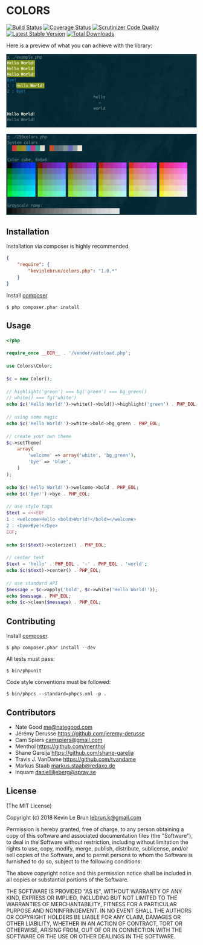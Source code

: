 # COLORS

[![Build Status](https://secure.travis-ci.org/kevinlebrun/colors.php.png)](http://travis-ci.org/kevinlebrun/colors.php?branch=master)
[![Coverage Status](https://coveralls.io/repos/kevinlebrun/colors.php/badge.png)](https://coveralls.io/r/kevinlebrun/colors.php)
[![Scrutinizer Code Quality](https://scrutinizer-ci.com/g/kevinlebrun/colors.php/badges/quality-score.png?s=d16482bff3ea81a529ae87a5b5624f1a30db0b98)](https://scrutinizer-ci.com/g/kevinlebrun/colors.php/)
[![Latest Stable Version](https://poser.pugx.org/kevinlebrun/colors.php/v/stable.png)](https://packagist.org/packages/kevinlebrun/colors.php)
[![Total Downloads](https://poser.pugx.org/kevinlebrun/colors.php/downloads.png)](https://packagist.org/packages/kevinlebrun/colors.php)

Here is a preview of what you can achieve with the library:

![Example](/images/example.png)

![256 colors](/images/256colors.png)

## Installation

Installation via composer is highly recommended.

```json
{
    "require": {
        "kevinlebrun/colors.php": "1.0.*"
    }
}
```

Install [composer](https://getcomposer.org/download/).

    $ php composer.phar install

## Usage

```php
<?php

require_once __DIR__ . '/vendor/autoload.php';

use Colors\Color;

$c = new Color();

// highlight('green') === bg('green') === bg_green()
// white() === fg('white')
echo $c('Hello World!')->white()->bold()->highlight('green') . PHP_EOL;

// using some magic
echo $c('Hello World!')->white->bold->bg_green . PHP_EOL;

// create your own theme
$c->setTheme(
    array(
        'welcome' => array('white', 'bg_green'),
        'bye' => 'blue',
    )
);

echo $c('Hello World!')->welcome->bold . PHP_EOL;
echo $c('Bye!')->bye . PHP_EOL;

// use style tags
$text = <<<EOF
1 : <welcome>Hello <bold>World!</bold></welcome>
2 : <bye>Bye!</bye>
EOF;

echo $c($text)->colorize() . PHP_EOL;

// center text
$text = 'hello' . PHP_EOL . '✩' . PHP_EOL . 'world';
echo $c($text)->center() . PHP_EOL;

// use standard API
$message = $c->apply('bold', $c->white('Hello World!'));
echo $message . PHP_EOL;
echo $c->clean($message) . PHP_EOL;
```

## Contributing

Install [composer](https://getcomposer.org/download/).

    $ php composer.phar install --dev

All tests must pass:

    $ bin/phpunit

Code style conventions must be followed:

    $ bin/phpcs --standard=phpcs.xml -p .

## Contributors

* Nate Good <me@nategood.com>
* Jérémy Derusse <https://github.com/jeremy-derusse>
* Cam Spiers <camspiers@gmail.com>
* Menthol <https://github.com/menthol>
* Shane Garelja <https://github.com/shane-garelja>
* Travis J. VanDame <https://github.com/tvandame>
* Markus Staab <markus.staab@redaxo.de>
* inquam <danielliljeberg@spray.se>

## License

(The MIT License)

Copyright (c) 2018 Kevin Le Brun <lebrun.k@gmail.com>

Permission is hereby granted, free of charge, to any person obtaining a copy
of this software and associated documentation files (the "Software"), to deal
in the Software without restriction, including without limitation the rights
to use, copy, modify, merge, publish, distribute, sublicense, and/or sell
copies of the Software, and to permit persons to whom the Software is
furnished to do so, subject to the following conditions:

The above copyright notice and this permission notice shall be included in
all copies or substantial portions of the Software.

THE SOFTWARE IS PROVIDED "AS IS", WITHOUT WARRANTY OF ANY KIND, EXPRESS OR
IMPLIED, INCLUDING BUT NOT LIMITED TO THE WARRANTIES OF MERCHANTABILITY,
FITNESS FOR A PARTICULAR PURPOSE AND NONINFRINGEMENT. IN NO EVENT SHALL THE
AUTHORS OR COPYRIGHT HOLDERS BE LIABLE FOR ANY CLAIM, DAMAGES OR OTHER
LIABILITY, WHETHER IN AN ACTION OF CONTRACT, TORT OR OTHERWISE, ARISING FROM,
OUT OF OR IN CONNECTION WITH THE SOFTWARE OR THE USE OR OTHER DEALINGS IN
THE SOFTWARE.
